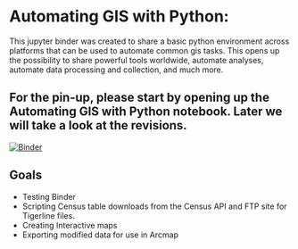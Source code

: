 # Automating GIS with Python:
This jupyter binder was created to share a basic python environment across platforms that can be used to automate common gis tasks. 
This opens up the possibility to share powerful tools worldwide, automate analyses, automate data processing and collection, and much more. 

## For the pin-up, please start by opening up the Automating GIS with Python notebook. Later we will take a look at the revisions. 
[![Binder](https://mybinder.org/badge_logo.svg)](https://mybinder.org/v2/gh/calvinbrown32/GIS_Automation_Binder.git/master)

## Goals
- Testing Binder
- Scripting Census table downloads from the Census API and FTP site for Tigerline files. 
- Creating Interactive maps
- Exporting modified data for use in Arcmap


